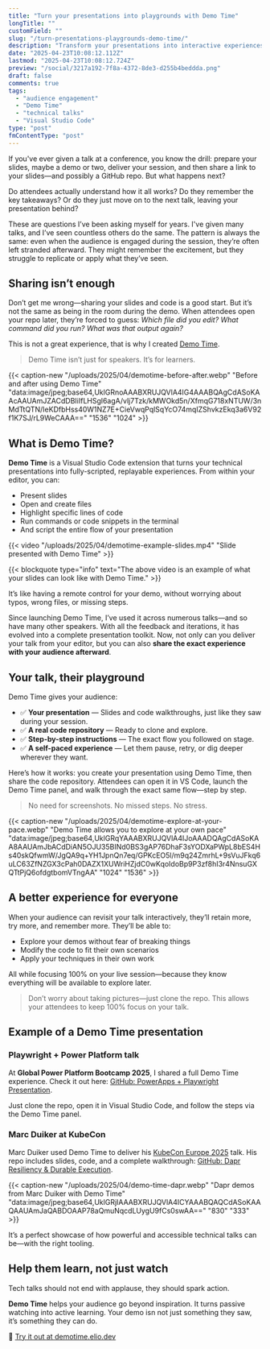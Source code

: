 ```yaml
---
title: "Turn your presentations into playgrounds with Demo Time"
longTitle: ""
customField: ""
slug: "/turn-presentations-playgrounds-demo-time/"
description: "Transform your presentations into interactive experiences with Demo Time, empowering your audience to learn and explore at their own pace."
date: "2025-04-23T10:08:12.112Z"
lastmod: "2025-04-23T10:08:12.724Z"
preview: "/social/3217a192-7f8a-4372-8de3-d255b4beddda.png"
draft: false
comments: true
tags:
  - "audience engagement"
  - "Demo Time"
  - "technical talks"
  - "Visual Studio Code"
type: "post"
fmContentType: "post"
---
```


If you've ever given a talk at a conference, you know the drill: prepare your slides, maybe a demo or two, deliver your session, and then share a link to your slides—and possibly a GitHub repo. But what happens next?

Do attendees actually understand how it all works? Do they remember the key takeaways? Or do they just move on to the next talk, leaving your presentation behind?

These are questions I’ve been asking myself for years. I've given many talks, and I’ve seen countless others do the same. The pattern is always the same: even when the audience is engaged during the session, they’re often left stranded afterward. They might remember the excitement, but they struggle to replicate or apply what they’ve seen.

## Sharing isn’t enough

Don’t get me wrong—sharing your slides and code is a good start. But it’s not the same as being in the room during the demo. When attendees open your repo later, they’re forced to guess: *Which file did you edit? What command did you run? What was that output again?*

This is not a great experience, that is why I created [Demo Time](https://demotime.elio.dev).

> Demo Time isn’t just for speakers. It’s for learners.

{{< caption-new "/uploads/2025/04/demotime-before-after.webp" "Before and after using Demo Time"  "data:image/jpeg;base64,UklGRnoAAABXRUJQVlA4IG4AAABQAgCdASoKAAcAAUAmJZACdDBIiIfLHSgl6agA/vlj7Tzk/kMWOkd5n/XfmqG718xNTUW/3nMdTtQTN/IeKDfbHss40W1NZ7E+CieVwqPqlSqYcO74mqIZShvkzEkq3a6V92f1K7SJ/rL9WeCAAA==" "1536" "1024" >}}

## What is Demo Time?

**Demo Time** is a Visual Studio Code extension that turns your technical presentations into fully-scripted, replayable experiences. From within your editor, you can:

- Present slides
- Open and create files
- Highlight specific lines of code
- Run commands or code snippets in the terminal
- And script the entire flow of your presentation

{{< video "/uploads/2025/04/demotime-example-slides.mp4" "Slide presented with Demo Time" >}}

{{< blockquote type="info" text="The above video is an example of what your slides can look like with Demo Time." >}}

It’s like having a remote control for your demo, without worrying about typos, wrong files, or missing steps.

Since launching Demo Time, I’ve used it across numerous talks—and so have many other speakers. With all the feedback and iterations, it has evolved into a complete presentation toolkit. Now, not only can you deliver your talk from your editor, but you can also **share the exact experience with your audience afterward**.

## Your talk, their playground

Demo Time gives your audience:

- ✅ **Your presentation** — Slides and code walkthroughs, just like they saw during your session.
- ✅ **A real code repository** — Ready to clone and explore.
- ✅ **Step-by-step instructions** — The exact flow you followed on stage.
- ✅ **A self-paced experience** — Let them pause, retry, or dig deeper wherever they want.

Here’s how it works: you create your presentation using Demo Time, then share the code repository. Attendees can open it in VS Code, launch the Demo Time panel, and walk through the exact same flow—step by step.

> No need for screenshots. No missed steps. No stress.

{{< caption-new "/uploads/2025/04/demotime-explore-at-your-pace.webp" "Demo Time allows you to explore at your own pace"  "data:image/jpeg;base64,UklGRqYAAABXRUJQVlA4IJoAAADQAgCdASoKAA8AAUAmJbACdDiAN5OJU35BINd0BS3gAP76DhaF3sYODXaPWpL8bES4Hs40skQfwmW/JgQA9q+YH1JpnQn7eq/GPKcEO5l/m9q24ZmrhL+9sVuJFkq6uLC63ZfNZGX3cPah0DAZX1XUWriHZjdC0wKqoIdoBp9P3zf8hI3r4NnsuGXQTtPjQ6ofdgtbomVTngAA" "1024" "1536" >}}

## A better experience for everyone

When your audience can revisit your talk interactively, they’ll retain more, try more, and remember more. They’ll be able to:

- Explore your demos without fear of breaking things
- Modify the code to fit their own scenarios
- Apply your techniques in their own work

All while focusing 100% on your live session—because they know everything will be available to explore later.

> Don’t worry about taking pictures—just clone the repo. This allows your attendees to keep 100% focus on your talk.

## Example of a Demo Time presentation

### Playwright + Power Platform talk

At **Global Power Platform Bootcamp 2025**, I shared a full Demo Time experience. Check it out here: [GitHub: PowerApps + Playwright Presentation](https://github.com/estruyf/presentation-powerapps-playwright).

Just clone the repo, open it in Visual Studio Code, and follow the steps via the Demo Time panel.

### Marc Duiker at KubeCon

Marc Duiker used Demo Time to deliver his [KubeCon Europe 2025](https://marcduiker.dev/articles/speaking-at-kubecon-europe-2025/) talk. His repo includes slides, code, and a complete walkthrough: [GitHub: Dapr Resiliency & Durable Execution](https://github.com/diagrid-labs/dapr-resiliency-and-durable-execution).

{{< caption-new "/uploads/2025/04/demo-time-dapr.webp" "Dapr demos from Marc Duiker with Demo Time"  "data:image/jpeg;base64,UklGRjIAAABXRUJQVlA4ICYAAABQAQCdASoKAAQAAUAmJaQABDOAAP78aQmuNqcdLUygU9fCs0swAA==" "830" "333" >}}

It’s a perfect showcase of how powerful and accessible technical talks can be—with the right tooling.

## Help them learn, not just watch

Tech talks should not end with applause, they should spark action.

**Demo Time** helps your audience go beyond inspiration. It turns passive watching into active learning. Your demo isn not just something they saw, it’s something they can do.

🔗 [Try it out at demotime.elio.dev](https://demotime.elio.dev)


